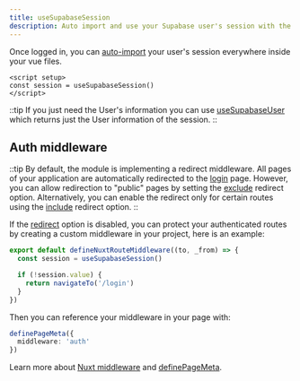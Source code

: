 ```yaml
---
title: useSupabaseSession
description: Auto import and use your Supabase user's session with the useSupabaseSession composable
---
```


Once logged in, you can [auto-import](https://nuxt.com/docs/guide/directory-structure/composables) your user's session everywhere inside your vue files.

```vue
<script setup>
const session = useSupabaseSession()
</script>
```

::tip
If you just need the User's information you can use [useSupabaseUser](/composables/usesupabaseuser) which returns just the User information of the session. 
::

## Auth middleware

::tip
By default, the module is implementing a redirect middleware. All pages of your application are automatically redirected to the [login](/getting-started/introduction#redirectoptions) page. However, you can allow redirection to "public" pages by setting the [exclude](/getting-started/introduction#redirectoptions) redirect option. Alternatively, you can enable the redirect only for certain routes using the [include](/getting-started/introduction#redirectoptions) redirect option.
::

If the [redirect](/getting-started/introduction#redirect) option is disabled, you can protect your authenticated routes by creating a custom middleware in your project, here is an example:

```ts [middleware/auth.ts]
export default defineNuxtRouteMiddleware((to, _from) => {
  const session = useSupabaseSession()

  if (!session.value) {
    return navigateTo('/login')
  }
})
```

Then you can reference your middleware in your page with:

```ts [pages/dashboard.vue]
definePageMeta({
  middleware: 'auth'
})
```

Learn more about [Nuxt middleware](https://nuxt.com/docs/guide/directory-structure/middleware) and [definePageMeta](https://nuxt.com/docs/guide/directory-structure/pages#page-metadata).
